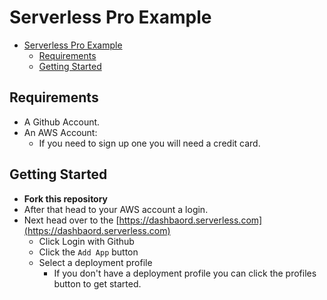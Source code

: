 # Serverless Pro Example

- [Serverless Pro Example](#serverless-pro-example)
  - [Requirements](#requirements)
  - [Getting Started](#getting-started)

## Requirements

- A Github Account.
- An AWS Account:
  - If you need to sign up one you will need a credit card.

## Getting Started

- **Fork this repository**
- After that head to your AWS account a login.
- Next head over to the [https://dashbaord.serverless.com](https://dashbaord.serverless.com)
  - Click Login with Github
  - Click the `Add App` button
  - Select a deployment profile
    - If you don't have a deployment profile you can click the profiles button to get started.